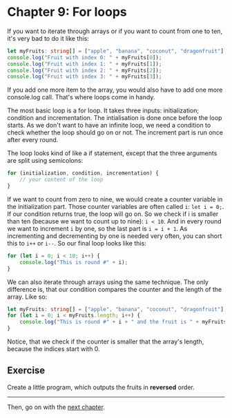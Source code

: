 # Chapter 9: For loops
If you want to iterate through arrays or if you want to count from one to ten, it's very bad to do it like this:
```typescript
let myFruits: string[] = ["apple", "banana", "coconut", "dragonfruit"];
console.log("Fruit with index 0: " + myFruits[0]);
console.log("Fruit with index 1: " + myFruits[1]);
console.log("Fruit with index 2: " + myFruits[2]);
console.log("Fruit with index 3: " + myFruits[3]);
```
If you add one more item to the array, you would also have to add one more console.log call. That's where loops come in handy.

The most basic loop is a for loop. It takes three inputs: initialization; condition and incrementation. The intialisation is done once before the loop starts. As we don't want to have an infinite loop, we need a condition to check whether the loop should go on or not. The increment part is run once after every round.

The loop looks kind of like a if statement, except that the three arguments are split using semicolons:
```typescript
for (initialization, condition, incrementation) {
    // your content of the loop
}
```

If we want to count from zero to nine, we would create a counter variable in the initialization part. Those counter variables are often called `i`: `let i = 0;`. If our condition returns true, the loop will go on. So we check if i is smaller than ten (because we want to count up to nine): `i < 10`. And in every round we want to increment `i` by one, so the last part is `i = i + 1`. As incrementing and decrementing by one is needed very often, you can short this to `i++` or `i--`. So our final loop looks like this:
```typescript
for (let i = 0; i < 10; i++) {
    console.log("This is round #" + i);
}
```

We can also iterate through arrays using the same technique. The only difference is, that our condition compares the counter and the length of the array. Like so:
```typescript
let myFruits: string[] = ["apple", "banana", "coconut", "dragonfruit"];
for (let i = 0; i < myFruits.length; i++) {
    console.log("This is round #" + i + " and the fruit is " + myFruits[i]);
}
```
Notice, that we check if the counter is smaller that the array's length, because the indices start with 0.

## Exercise
Create a little program, which outputs the fruits in __reversed__ order.

---

Then, go on with the [next chapter](./10_While_loops.md).
